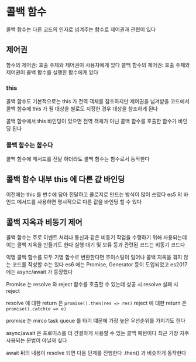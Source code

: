 # 콜백 함수

콜백 함수는 다른 코드의 인자로 넘겨주는 함수로 제어권과 관련이 있다

## 제어권
함수의 제어권: 호출 주체와 제어권이 사용자에게 있다
콜백 함수의 제어권: 호출 주체와 제어권이 콜백 함수를 실행한 함수에게 있다

### this
콜백 함수도 기본적으로는 this 가 전역 객체를 참조하지만
제어권을 넘겨받을 코드에서 콜백 함수에 this 가 될 대상을 별로도 지정한 경우
대상을 참조하게 된다   

콜백 함수에서 this 바인딩이 있으면 전역 객체가 아닌 콜백 함수를 호출한 함수가 바인딩 된다

### 콜백 함수는 함수다

콜백 함수에 메서드를 전달 하더라도
콜백 함수는 함수로서 동작한다

## 콜백 함수 내부 this 에 다른 값 바인딩
이전에는 this 를 변수에 담아 전달하고 클로저로 만드는 방식이 많이 쓰였다
es5 의 바인드 메서드를 사용하면 명시적으로 다른 값을 바인딩 할 수 있다


## 콜백 지옥과 비동기 제어
콜백 함수는 주로 이벤트 처리나 통신과 같은 비동기 작업을 수행하기 위해 사용되는데
이는 콜백 지옥을 만들기도 한다
실행 대기 및 보류 등과 관련된 코드는 비동기 코드다

익명 콜백 함수를 모두 기명 함수로 변환한다면
호이스팅이 일어나 콜백 지옥을 겪지 않는 코드를 작성할 수는 있다
es6 에는 Promise, Generator 등이 도입되었고
es2017 에는 async/await 가 등장했다

Promise 는 resolve 와 reject 함수를 호출할 수 있는데
성공 시 resolve 
실패 시 reject

resolve 에 대한 return 은 `promise().then(res => res)`
reject 에 대한 return 은 `promise().catch(e => e)`

promise 는 mirco task queue 를 타기 떄문에
가장 높은 우선순위를 가지기도 한다

async/await 은 프로미스를 더 간결하게 사용할 수 있는 콜백 패턴이다
최근 가장 자주 사용되는 문법이 아닐까 싶다

await 뒤의 내용이 resolve 되면 다음 단계를 진행한다
.then() 과 비슷하게 동작한다
